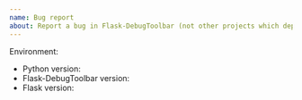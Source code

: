 ```yaml
---
name: Bug report
about: Report a bug in Flask-DebugToolbar (not other projects which depend on Flask-DebugToolbar)
---
```


<!--
This issue tracker is a tool to address bugs in Flask-DebugToolbar itself.
Please use GitHub Discussions or the Pallets Discord for questions about your
own code.

Replace this comment with a clear outline of what the bug is.
-->

<!--
Describe how to replicate the bug.

Include a minimal reproducible example that demonstrates the bug.
Include the full traceback if there was an exception.
-->

<!--
Describe the expected behavior that should have happened but didn't.
-->

Environment:

- Python version:
- Flask-DebugToolbar version:
- Flask version:
